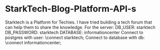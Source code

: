 # StarkTech-Blog-Platform-API-s
Starktech is a Platform for Techies. I have tried building a tech forum that can help them to share the knowledge. 
For the server:
DB_USER: starktech
DB_PASSWORD: starktech
DATABASE: informationcenter
Connect to postgres with user: \connect starktech;
Connect to database with db: \connect informationcenter;
